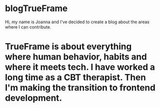 # blogTrueFrame

Hi, my name is Joanna and I've decided to create a blog about the areas where I can contribute.

# TrueFrame is about everything where human behavior, habits and where it meets tech. I have worked a long time as a CBT therapist. Then I'm making the transition to frontend development.

